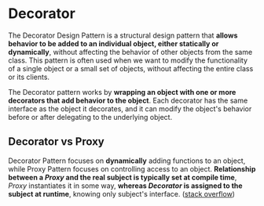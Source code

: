 # Decorator

The Decorator Design Pattern is a structural design pattern that **allows behavior to be added to an individual object, either statically or dynamically**, without affecting the behavior of other objects from the same class. This pattern is often used when we want to modify the functionality of a single object or a small set of objects, without affecting the entire class or its clients.

The Decorator pattern works by **wrapping an object with one or more decorators that add behavior to the object**. Each decorator has the same interface as the object it decorates, and it can modify the object's behavior before or after delegating to the underlying object.

## Decorator vs Proxy

Decorator Pattern focuses on **dynamically** adding functions to an object, while Proxy Pattern focuses on controlling access to an object. **Relationship between a *Proxy* and the real subject is typically set at compile time**, *Proxy* instantiates it in some way, **whereas *Decorator* is assigned to the subject at runtime**, knowing only subject's interface. ([stack overflow](https://stackoverflow.com/a/18618841))

